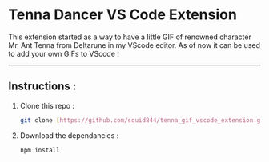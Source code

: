 #  Tenna Dancer VS Code Extension

This extension started as a way to have a little GIF of renowned character Mr. Ant Tenna from Deltarune in my VScode editor. 
As of now it can be used to add your own GIFs to VScode !

---

## Instructions :

1. Clone this repo :
   ```bash
   git clone [https://github.com/squid844/tenna_gif_vscode_extension.git]
2. Download the dependancies :

   ```bash
   npm install
